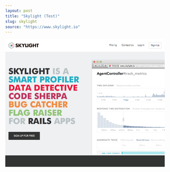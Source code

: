 ```yaml
---
layout: post
title: "Skylight (Test)"
slug: skylight
source: "https://www.skylight.io"
---
```


<img src="/screenshots/skylight.png">
